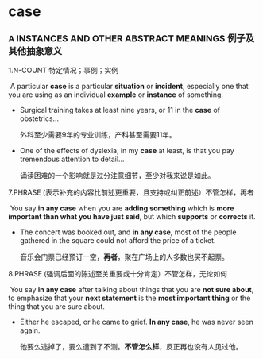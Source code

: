 # case

### A  <font size="4">INSTANCES AND OTHER ABSTRACT MEANINGS 例子及其他抽象意义 </font>

1.N-COUNT 特定情况；事例；实例

​	A particular **case** is a particular **situation** or **incident**, especially one that you are using as an individual **example** or **instance** of something.

- Surgical training takes at least nine years, or 11 in the **case** of obstetrics...

  外科至少需要9年的专业训练，产科甚至需要11年。

- One of the effects of dyslexia, in my **case** at least, is that you pay tremendous attention to detail...

  诵读困难的一个影响就是过分注意细节，至少对我来说是如此。

7.PHRASE (表示补充的内容比前述更重要，且支持或纠正前述）不管怎样，再者

​	You say **in any case** when you are **adding something** which is **more important than what you have just said**, but which **supports** or **corrects** it.

- The concert was booked out, and **in any case**, most of the people gathered in the square could not afford the price of a ticket.

  音乐会门票已经预订一空，**再者**，聚在广场上的人多数也买不起票。

8.PHRASE (强调后面的陈述至关重要或十分肯定）不管怎样，无论如何

​	You say **in any case** after talking about things that you are **not sure about**, to emphasize that your **next statement** is the **most important thing** or the thing that you are sure about.

- Either he escaped, or he came to grief. **In any case**, he was never seen again.

  他要么逃掉了，要么遭到了不测。**不管怎么样**，反正再也没有人见过他。















